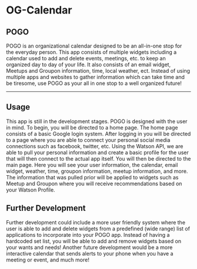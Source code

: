 # OG-Calendar

## POGO
POGO is an organizational calendar designed to be an all-in-one stop for the everyday person. This app consists of multiple widgets including a calendar used to add and delete events, meetings, etc. to keep an organized day to day of your life. It also consists of an email widget, Meetups and Groupon information, time, local weather, ect. Instead of using multiple apps and websites to gather information which can take time and be tiresome, use POGO as your all in one stop to a well organized future!

---

## Usage
This app is still in the development stages. POGO is designed with the user in mind. To begin, you will be directed to a home page. The home page consists of a basic Google login system. After logging in you will be directed to a page where you are able to connect your personal social media connections such as facebook, twitter, etc. Using the Watson API, we are able to pull your personal information and create a basic profile for the user that will then connect to the actual app itself. You will then be directed to the main page. Here you will see your user information, the calendar, email widget, weather, time, groupon information, meetup information, and more. The information that was pulled prior will be applied to widgets such as Meetup and Groupon where you will receive recommendations based on your Watson Profile.

## Further Development
Further development could include a more user friendly system where the user is able to add and delete widgets from a predefined (wide range) list of applications to incorporate into your POGO app. Instead of having a hardcoded set list, you will be able to add and remove widgets based on your wants and needs! Another future development would be a more interactive calendar that sends alerts to your phone when you have a meeting or event, and much more!

